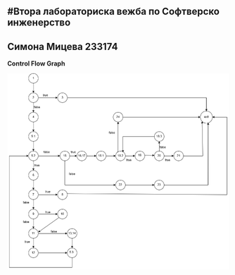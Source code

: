 #**Втора лабораториска вежба по Софтверско инженерство**
---
**Симона Мицева 233174**
---

**Control Flow Graph**


![Control Flow Graph](cfg.png)
